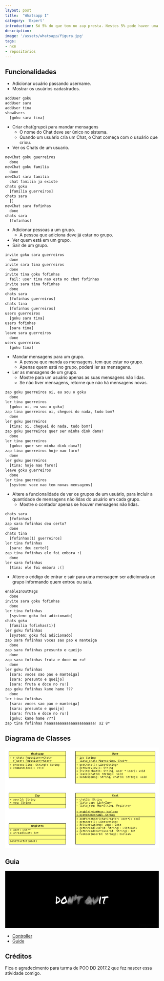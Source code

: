 ```yaml
---
layout: post
title:  "Whatsapp I"
category: 'Expert'
introduction: Só 5% do que tem no zap presta. Nestes 5% pode haver uma história de amor.
description: 
image: '/assets/whatsapp/figura.jpg'
tags:
- nxn
- repositórios
---
```


## Funcionalidades
- Adicionar usuário passando username.
- Mostrar os usuários cadastrados.

```
addUser goku
addUser sara
addUser tina
showUsers
  [goku sara tina]
```


- Criar chat(grupo) para mandar mensagens
    - O nome do Chat deve ser único no sistema.
    - Quando um usuário cria um Chat, o Chat começa com o usuário que criou.
- Ver os Chats de um usuario.

```
newChat goku guerreiros
  done
newChat goku familia
  done
newChat sara familia
  chat familia ja existe
chats goku
  [familia guerreiros]
chats sara
  []
newChat sara fofinhas
  done
chats sara
  [fofinhas]
```

- Adicionar pessoas a um grupo.
    - A pessoa que adiciona deve já estar no grupo.
- Ver quem está em um grupo.
- Sair de um grupo.

```
invite goku sara guerreiros
  done
invite sara tina guerreiros
  done
invite tina goku fofinhas
  fail: user tina nao esta no chat fofinhas
invite sara tina fofinhas
  done
chats sara
  [fofinhas guerreiros]
chats tina
  [fofinhas guerreiros]
users guerreiros
  [goku sara tina]
users fofinhas
  [sara tina]
leave sara guerreiros
  done
users guerreiros
  [goku tina]
```

- Mandar mensagens para um grupo.
    - A pessoa que manda as mensagens, tem que estar no grupo.
    - Apenas quem está no grupo, poderá ler as mensagens.
- Ler as mensagens de um grupo.    
    - Mostre para um usuário apenas as suas mensagens não lidas.
    - Se não tiver mensagens, retorne que não há mensagens novas.

```
zap goku guerreiros oi, eu sou o goku
  done
ler tina guerreiros
  [goku: oi, eu sou o goku]
zap tina guerreiros oi, cheguei do nada, tudo bom?
  done
ler goku guerreiros
  [tina: oi, cheguei do nada, tudo bom?]
zap goku guerreiros quer ser minha dink dama?
  done
ler tina guerreiros
  [goku: quer ser minha dink dama?]
zap tina guerreiros hoje nao faro!
  done
ler goku guerreiros
  [tina: hoje nao faro!]
leave goku guerreiros
  done
ler tina guerreiros
  [system: voce nao tem novas mensagens]
```

- Altere a funcionalidade de ver os grupos de um usuário, para incluir a quantidade de mensagens não lidas do usuário em cada grupo.
    - Mostre o contador apenas se houver mensagens não lidas.

```
chats sara
  [fofinhas]
zap sara fofinhas deu certo?
  done
chats tina
  [fofinhas(1) guerreiros]
ler tina fofinhas
  [sara: deu certo?]
zap tina fofinhas ele foi embora :(
  done
ler sara fofinhas
  [tina: ele foi embora :(]
```

- Altere o código de entrar e sair para uma mensagem ser adicionada ao grupo informando quem entrou ou saiu.

```
enableInOutMsgs
  done
invite sara goku fofinhas
  done
ler tina fofinhas
  [system: goku foi adicionado]
chats goku
  [familia fofinhas(1)]
ler goku fofinhas
  [system: goku foi adicionado]  
zap sara fofinhas voces sao pao e manteiga
  done
zap sara fofinhas presunto e queijo
  done
zap sara fofinhas fruta e doce no ru!
  done
ler goku fofinhas
  [sara: voces sao pao e manteiga]
  [sara: presunto e queijo]
  [sara: fruta e doce no ru!]  
zap goku fofinhas kame hame ???
  done
ler tina fofinhas
  [sara: voces sao pao e manteiga]
  [sara: presunto e queijo]
  [sara: fruta e doce no ru!]  
  [goku: kame hame ???]
zap tina fofinhas haaaaaaaaaaaaaaaaaaaaaa! s2 8*
```

## Diagrama de Classes

![](/assets/whatsapp/diagrama.png)


## Guia
![](/assets/img/doit.jpg)

- [Controller](/assets/whatsapp/controller)
- [Guide](/assets/whatsapp/guide)


## Créditos

Fica o agradecimento para turma de POO DD 2017.2 que fez nascer essa atividade comigo.